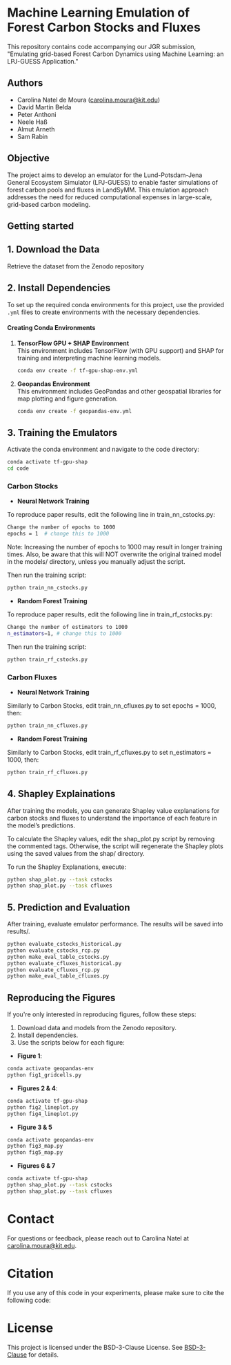 # Machine Learning Emulation of Forest Carbon Stocks and Fluxes

This repository contains code accompanying our JGR submission, "Emulating grid-based Forest Carbon Dynamics using Machine Learning: an LPJ-GUESS Application."

## Authors 
- Carolina Natel de Moura ([carolina.moura@kit.edu](mailto:carolina.moura@kit.edu))
- David Martin Belda  
- Peter Anthoni  
- Neele Haß  
- Almut Arneth  
- Sam Rabin

## Objective
The project aims to develop an emulator for the Lund-Potsdam-Jena General Ecosystem Simulator (LPJ-GUESS) to enable faster simulations of forest carbon pools and fluxes in LandSyMM. This emulation approach addresses the need for reduced computational expenses in large-scale, grid-based carbon modeling.

## Getting started

## 1. Download the Data

Retrieve the dataset from the Zenodo repository

## 2. Install Dependencies

To set up the required conda environments for this project, use the provided `.yml` files to create environments with the necessary dependencies.

#### Creating Conda Environments

1. **TensorFlow GPU + SHAP Environment**  
   This environment includes TensorFlow (with GPU support) and SHAP for training and interpreting machine learning models.

   ```bash
   conda env create -f tf-gpu-shap-env.yml
   ```

2. **Geopandas Environment**  
   This environment includes GeoPandas and other geospatial libraries for map plotting and figure generation.

    ```bash
    conda env create -f geopandas-env.yml
    ```
## 3. Training the Emulators

Activate the conda environment and navigate to the code directory:

```bash
conda activate tf-gpu-shap
cd code
```

### Carbon Stocks

- **Neural Network Training**

To reproduce paper results, edit the following line in train_nn_cstocks.py:

```bash
Change the number of epochs to 1000
epochs = 1  # change this to 1000
```

Note: Increasing the number of epochs to 1000 may result in longer training times. Also, be aware that this will NOT overwrite the original trained model in the models/ directory, unless you manually adjust the script.

Then run the training script:

```bash
python train_nn_cstocks.py
```
- **Random Forest Training**

To reproduce paper results, edit the following line in train_rf_cstocks.py:

```bash
Change the number of estimators to 1000
n_estimators=1, # change this to 1000
```

Then run the training script:
```bash
python train_rf_cstocks.py
```

### Carbon Fluxes
- **Neural Network Training**

Similarly to Carbon Stocks, edit train_nn_cfluxes.py to set epochs = 1000, then:

```bash
python train_nn_cfluxes.py
```
- **Random Forest Training**

Similarly to Carbon Stocks, edit train_rf_cfluxes.py to set n_estimators = 1000, then:

```bash
python train_rf_cfluxes.py
```
## 4. Shapley Explainations
After training the models, you can generate Shapley value explanations for carbon stocks and fluxes to understand the importance of each feature in the model’s predictions.

To calculate the Shapley values, edit the shap_plot.py script by removing the commented tags. Otherwise, the script will regenerate the Shapley plots using the saved values from the shap/ directory.

To run the Shapley Explanations, execute:

```bash
python shap_plot.py --task cstocks
python shap_plot.py --task cfluxes
```

## 5. Prediction and Evaluation
After training, evaluate emulator performance. The results will be saved into results/.
```bash
python evaluate_cstocks_historical.py
python evaluate_cstocks_rcp.py
python make_eval_table_cstocks.py
python evaluate_cfluxes_historical.py
python evaluate_cfluxes_rcp.py
python make_eval_table_cfluxes.py
```
## Reproducing the Figures

If you're only interested in reproducing figures, follow these steps:

1. Download data and models from the Zenodo repository.
2. Install dependencies.
3. Use the scripts below for each figure:

- **Figure 1**:
```bash
conda activate geopandas-env
python fig1_gridcells.py 
```
- **Figures 2 & 4**:
```bash
conda activate tf-gpu-shap
python fig2_lineplot.py
python fig4_lineplot.py
```
- **Figure 3 & 5**
```bash
conda activate geopandas-env
python fig3_map.py
python fig5_map.py
```
- **Figures 6 & 7**
```bash
conda activate tf-gpu-shap
python shap_plot.py --task cstocks
python shap_plot.py --task cfluxes
```

# Contact

For questions or feedback, please reach out to Carolina Natel at carolina.moura@kit.edu.

# Citation

If you use any of this code in your experiments, please make sure to cite the following code: 

# License 

This project is licensed under the BSD-3-Clause License. See [BSD-3-Clause](https://opensource.org/license/BSD-3-Clause) for details.
